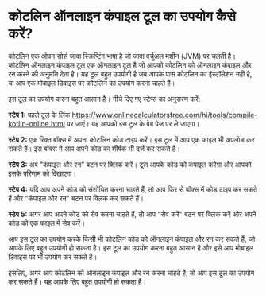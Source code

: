 कोटलिन ऑनलाइन कंपाइल टूल का उपयोग कैसे करें?
============================================

कोटलिन एक ओपन सोर्स जावा स्क्रिप्टिंग भाषा है जो जावा वर्चुअल मशीन (JVM) पर चलती है। कोटलिन ऑनलाइन कंपाइल टूल एक ऑनलाइन टूल है जो आपको कोटलिन को ऑनलाइन कंपाइल और रन करने की अनुमति देता है। यह टूल बहुत उपयोगी है जब आपके पास कोटलिन का इंस्टॉलेशन नहीं है, या आप एक मोबाइल डिवाइस पर कोटलिन का उपयोग करना चाहते हैं।

इस टूल का उपयोग करना बहुत आसान है। नीचे दिए गए स्टेप्स का अनुसरण करें:

**स्टेप 1:** पहले टूल के लिंक <https://www.onlinecalculatorsfree.com/hi/tools/compile-kotlin-online.html> पर जाएं। यह आपको इस टूल के वेब पेज पर ले जाएगा।

**स्टेप 2:** एक रिक्त बॉक्स में अपना कोटलिन कोड टाइप करें। इस टूल में आप एक फाइल भी अपलोड कर सकते हैं। इस बॉक्स में आप अपने कोड का शीर्षक भी दर्ज कर सकते हैं।

**स्टेप 3:** अब "कंपाइल और रन" बटन पर क्लिक करें। टूल आपके कोड को कंपाइल करेगा और आपको इसके परिणाम को दिखाएगा।

**स्टेप 4:** यदि आप अपने कोड को संशोधित करना चाहते हैं, तो आप फिर से बॉक्स में कोड टाइप कर सकते हैं और "कंपाइल और रन" बटन पर क्लिक कर सकते हैं।

**स्टेप 5:** अगर आप अपने कोड को सेव करना चाहते हैं, तो आप "सेव करें" बटन पर क्लिक करें और अपने कोड को एक फाइल में सेव करें।

आप इस टूल का उपयोग करके किसी भी कोटलिन कोड को ऑनलाइन कंपाइल और रन कर सकते हैं, जो आपके लिए बहुत उपयोगी हो सकता है। इस टूल का उपयोग करना बहुत आसान है और इसे आप मोबाइल डिवाइस पर भी उपयोग कर सकते हैं।

इसलिए, अगर आप कोटलिन को ऑनलाइन कंपाइल और रन करना चाहते हैं, तो आप इस टूल का उपयोग कर सकते हैं। यह आपके लिए बहुत उपयोगी हो सकता है।